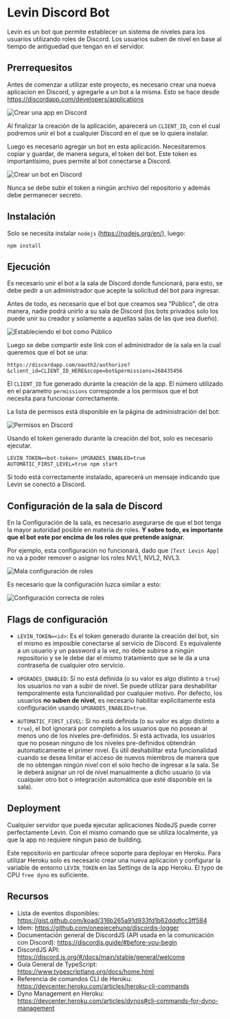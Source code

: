 # Levin Discord Bot

Levin es un bot que permite establecer un sistema de niveles para los usuarios utilizando roles de Discord. Los usuarios suben de nivel en base al tiempo de antiguedad que tengan en el servidor.

## Prerrequesitos

Antes de comenzar a utilizar este proyecto, es necesario crear una nueva aplicacion en Discord, y agregarle a un bot a la misma. Esto se hace desde https://discordapp.com/developers/applications

![Crear una app en Discord](docs/app-create.gif?raw=true "Creando una app en Discord")

Al finalizar la creación de la aplicación, aparecerá un `CLIENT_ID`, con el cual podremos unir el bot a cualquier Discord en el que se lo quiera instalar.

Luego es necesario agregar un bot en esta aplicación. Necesitaremos copiar y guardar, de manera segura, el token del bot. Este token es importantísimo, pues permite al bot conectarse a Discord.

![Crear un bot en Discord](docs/bot-create.gif?raw=true "Creando un bot en Discord")

Nunca se debe subir el token a ningún archivo del repositorio y además debe permanecer secreto.

## Instalación
Solo se necesita instalar `nodejs` (https://nodejs.org/en/), luego:
```
npm install
```

## Ejecución
Es necesario unir el bot a la sala de Discord donde funcionará, para esto, se debe pedir a un administrador que acepte la solicitud del bot para ingresar.

Antes de todo, es necesario que el bot que creamos sea "Público", de otra manera, nadie podrá unirlo a su sala de Discord (los bots privados solo los puede unir su creador y solamente a aquellas salas de las que sea dueño).

![Estableciendo el bot como Público](docs/public-bot.jpg?raw=true "Estableciendo el bot como Público")

Luego se debe compartir este link con el administrador de la sala en la cual queremos que el bot se una:

```
https://discordapp.com/oauth2/authorize?&client_id=CLIENT_ID_HERE&scope=bot&permissions=268435456
```

El `CLIENT_ID` fue generado durante la creación de la app. El número utilizado en el parametro `permissions` corresponde a los permisos que el bot necesita para funcionar correctamente.

La lista de permisos está disponible en la página de administración del bot:

![Permisos en Discord](docs/permissions.jpg?raw=true "Permisos en Discord")

Usando el token generado durante la creación del bot, solo es necesario ejecutar.

```
LEVIN_TOKEN=<bot-token> UPGRADES_ENABLED=true AUTOMATIC_FIRST_LEVEL=true npm start
```

Si todo está correctamente instalado, aparecerá un mensaje indicando que Levin se conectó a Discord.

## Configuración de la sala de Discord
En la Configuración de la sala, es necesario asegurarse de que el bot tenga la mayor autoridad posible en materia de roles. **Y sobre todo, es importante que el bot este por encima de los roles que pretende asignar.**

Por ejemplo, esta configuración no funcionará, dado que `[Test Levin App]` no va a poder remover o asignar los roles NVL1, NVL2, NVL3.

![Mala configuración de roles](docs/wrong-setup.jpg?raw=true "Mala configuración de roles")

Es necesario que la configuración luzca similar a esto:

![Configuración correcta de roles](docs/correct-setup.jpg?raw=true "Configuración correcta de roles")

## Flags de configuración
* `LEVIN_TOKEN=<id>`: Es el token generado durante la creación del bot, sin el mismo es imposible conectarse al servicio de Discord. Es equivalente a un usuario y un password a la vez, no debe subirse a ningún repositorio y se le debe dar el mismo tratamiento que se le da a una contraseña de cualquier otro servicio.

* `UPGRADES_ENABLED`: Si no está definida (o su valor es algo distinto a `true`) los usuarios no van a subir de nivel. Se puede utilizar para deshabilitar temporalmente esta funcionalidad por cualquier motivo. Por defecto, los usuarios **no suben de nivel**, es necesario habilitar explicitamente esta configuración usando `UPGRADES_ENABLED=true`.

* `AUTOMATIC_FIRST_LEVEL`: Si no está definida (o su valor es algo distinto a `true`), el bot ignorará por completo a los usuarios que no posean al menos uno de los niveles pre-definidos. Si está activada, los usuarios que no posean ninguno de los niveles pre-definidos obtendrán automaticamente el primer nivel. Es útil deshabilitar esta funcionalidad cuando se desea limitar el acceso de nuevos miembros de manera que de no obtengan ningún nivel con el solo hecho de ingresar a la sala. Se le deberá asignar un rol de nivel manualmente a dicho usuario (o via cualquier otro bot o integración automática que esté disponible en la sala).

## Deployment
Cualquier servidor que pueda ejecutar aplicaciones NodeJS puede correr perfectamente Levin. Con el mismo comando que se utiliza localmente, ya que la app no requiere ningun paso de building.

Este repositorio en particular ofrece soporte para deployar en Heroku. Para utilizar Heroku solo es necesario crear una nueva aplicacion y configurar la variable de entorno `LEVIN_TOKEN` en las Settings de la app Heroku. El typo de CPU `free dyno` es suficiente.

## Recursos
* Lista de eventos disponibles: https://gist.github.com/koad/316b265a91d933fd1b62dddfcc3ff584
* Idem: https://github.com/onepiecehung/discordjs-logger
* Documentación general de DiscordJS (API usada en la comunicación con Discord): https://discordjs.guide/#before-you-begin
* DiscordJS API: https://discord.js.org/#/docs/main/stable/general/welcome
* Guía General de TypeScript: https://www.typescriptlang.org/docs/home.html
* Referencia de comandos CLI de Heroku: https://devcenter.heroku.com/articles/heroku-cli-commands
* Dyno Management en Heroku: https://devcenter.heroku.com/articles/dynos#cli-commands-for-dyno-management

